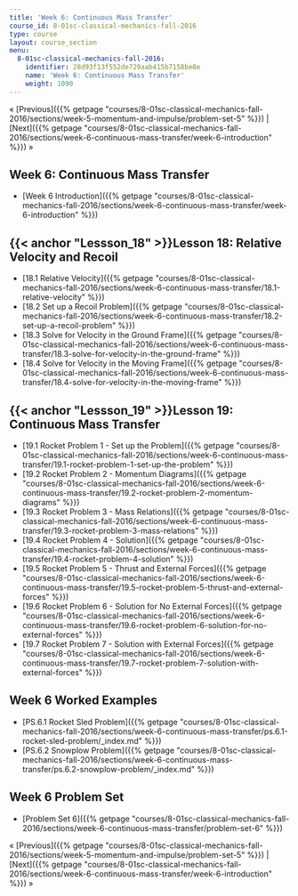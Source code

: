 ```yaml
---
title: 'Week 6: Continuous Mass Transfer'
course_id: 8-01sc-classical-mechanics-fall-2016
type: course
layout: course_section
menu:
  8-01sc-classical-mechanics-fall-2016:
    identifier: 28d93f13f552de729aab415b7158be8e
    name: 'Week 6: Continuous Mass Transfer'
    weight: 1090
---
```

« [Previous]({{% getpage "courses/8-01sc-classical-mechanics-fall-2016/sections/week-5-momentum-and-impulse/problem-set-5" %}}) | [Next]({{% getpage "courses/8-01sc-classical-mechanics-fall-2016/sections/week-6-continuous-mass-transfer/week-6-introduction" %}}) »

Week 6: Continuous Mass Transfer
--------------------------------

*   [Week 6 Introduction]({{% getpage "courses/8-01sc-classical-mechanics-fall-2016/sections/week-6-continuous-mass-transfer/week-6-introduction" %}})

{{< anchor "Lessson_18" >}}Lesson 18: Relative Velocity and Recoil
------------------------------------------------------------------

*   [18.1 Relative Velocity]({{% getpage "courses/8-01sc-classical-mechanics-fall-2016/sections/week-6-continuous-mass-transfer/18.1-relative-velocity" %}})
*   [18.2 Set up a Recoil Problem]({{% getpage "courses/8-01sc-classical-mechanics-fall-2016/sections/week-6-continuous-mass-transfer/18.2-set-up-a-recoil-problem" %}})
*   [18.3 Solve for Velocity in the Ground Frame]({{% getpage "courses/8-01sc-classical-mechanics-fall-2016/sections/week-6-continuous-mass-transfer/18.3-solve-for-velocity-in-the-ground-frame" %}})
*   [18.4 Solve for Velocity in the Moving Frame]({{% getpage "courses/8-01sc-classical-mechanics-fall-2016/sections/week-6-continuous-mass-transfer/18.4-solve-for-velocity-in-the-moving-frame" %}})

{{< anchor "Lessson_19" >}}Lesson 19: Continuous Mass Transfer
--------------------------------------------------------------

*   [19.1 Rocket Problem 1 - Set up the Problem]({{% getpage "courses/8-01sc-classical-mechanics-fall-2016/sections/week-6-continuous-mass-transfer/19.1-rocket-problem-1-set-up-the-problem" %}})
*   [19.2 Rocket Problem 2 - Momentum Diagrams]({{% getpage "courses/8-01sc-classical-mechanics-fall-2016/sections/week-6-continuous-mass-transfer/19.2-rocket-problem-2-momentum-diagrams" %}})
*   [19.3 Rocket Problem 3 - Mass Relations]({{% getpage "courses/8-01sc-classical-mechanics-fall-2016/sections/week-6-continuous-mass-transfer/19.3-rocket-problem-3-mass-relations" %}})
*   [19.4 Rocket Problem 4 - Solution]({{% getpage "courses/8-01sc-classical-mechanics-fall-2016/sections/week-6-continuous-mass-transfer/19.4-rocket-problem-4-solution" %}})
*   [19.5 Rocket Problem 5 - Thrust and External Forces]({{% getpage "courses/8-01sc-classical-mechanics-fall-2016/sections/week-6-continuous-mass-transfer/19.5-rocket-problem-5-thrust-and-external-forces" %}})
*   [19.6 Rocket Problem 6 - Solution for No External Forces]({{% getpage "courses/8-01sc-classical-mechanics-fall-2016/sections/week-6-continuous-mass-transfer/19.6-rocket-problem-6-solution-for-no-external-forces" %}})
*   [19.7 Rocket Problem 7 - Solution with External Forces]({{% getpage "courses/8-01sc-classical-mechanics-fall-2016/sections/week-6-continuous-mass-transfer/19.7-rocket-problem-7-solution-with-external-forces" %}})

Week 6 Worked Examples
----------------------

*   [PS.6.1 Rocket Sled Problem]({{% getpage "courses/8-01sc-classical-mechanics-fall-2016/sections/week-6-continuous-mass-transfer/ps.6.1-rocket-sled-problem/_index.md" %}})
*   [PS.6.2 Snowplow Problem]({{% getpage "courses/8-01sc-classical-mechanics-fall-2016/sections/week-6-continuous-mass-transfer/ps.6.2-snowplow-problem/_index.md" %}})

Week 6 Problem Set
------------------

*   [Problem Set 6]({{% getpage "courses/8-01sc-classical-mechanics-fall-2016/sections/week-6-continuous-mass-transfer/problem-set-6" %}})

« [Previous]({{% getpage "courses/8-01sc-classical-mechanics-fall-2016/sections/week-5-momentum-and-impulse/problem-set-5" %}}) | [Next]({{% getpage "courses/8-01sc-classical-mechanics-fall-2016/sections/week-6-continuous-mass-transfer/week-6-introduction" %}}) »